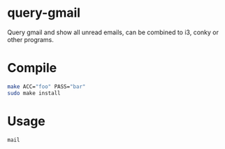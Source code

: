 # query-gmail
Query gmail and show all unread emails, can be combined to i3, conky or other programs.

# Compile

```bash
make ACC="foo" PASS="bar"
sudo make install
```

# Usage

`mail`
